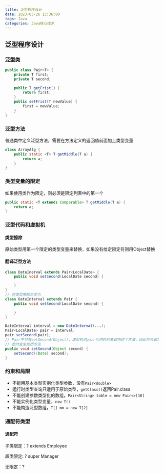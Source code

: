 ```yaml
---
title: 泛型程序设计
date: 2023-03-26 15:36:00
tags: Java
categories: Java核心技术
---
```


## 泛型程序设计

### 泛型类

```java
public class Pair<T> {
    private T first;
    private T second;

    public T getFrist() {
        return first;
    }
    public setFrist(T newValue) {
        first = newValue;
    }
}
```

### 泛型方法

普通类中定义泛型方法，需要在方法定义的返回值前面加上类型变量

```java
class ArrayAlg {
    public static <T> T getMiddle(T a) {
        return a;
    }
}
```

### 类型变量的限定

如果使用类作为限定，则必须是限定列表中的第一个

```java
public static <T extends Comparable> T getMiddle(T a) {
    return a;
}
```

### 泛型代码和虚拟机

#### 类型擦除

原始类型用第一个限定的类型变量来替换，如果没有给定限定符则用Object替换

#### 翻译泛型方法

```java
class DateInerval extends Pair<LocalDate> {
    public void setSecond(LocalDate second) {

    }
}
// 在类型擦除后变为
class DateInterval extends Pair {
    public void setSecond(LocalDate second) {

    }
}

DateInterval interval = new DateInterval(...);
Pair<LocalDate> pair = interval;
pair.setSecond(pair);
// Pair中只有setSecond(Object)，虚拟机用pair引用的对象调用这个方法，因此将会调用DateInterval.setSecond(Object)
// 此时会生成桥方法
public void setSecond(Object second) {
    setSecond((Date) second);
}
```

### 约束和局限

- 不能用基本类型实例化类型参数，没有```Pair<double>```
- 运行时类型查询只适用于原始类型，```getClass()```返回Pair.class
- 不能创建参数类型化的数组，```Pair<String> table = new Pair<>[10]```
- 不能实例化类型变量，```new T()```
- 不能构造泛型数组，```T[] mm = new T[2]```

### 通配符类型

#### 通配符

子类限定：? extends Employee

超类限定: ? super Manager

无限定：?

